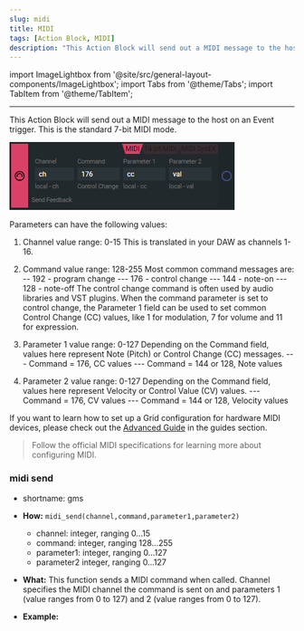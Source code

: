 ```yaml
---
slug: midi
title: MIDI
tags: [Action Block, MIDI]
description: "This Action Block will send out a MIDI message to the host on an Event trigger. This is the standard 7-bit MIDI mode. "
---
```


import ImageLightbox from '@site/src/general-layout-components/ImageLightbox';
import Tabs from '@theme/Tabs';
import TabItem from '@theme/TabItem';

---

<Tabs queryString="tab">
  <TabItem value="About MIDI" label="About MIDI" default>


This Action Block will send out a MIDI message to the host on an Event trigger. This is the standard 7-bit MIDI mode. 

![standard 7bit](../../img/midi_action_standard.png)

Parameters can have the following values:
1. Channel 
value range: 0-15 
This is translated in your DAW as channels 1-16.
2. Command 
value range: 128-255 
Most common command messages are: 
-- 192 - program change 
--- 176 - control change 
--- 144 - note-on 
--- 128 - note-off 
The control change command is often used by audio libraries and VST plugins. When the command parameter is set to control change, the Parameter 1 field can be used to set common Control Change (CC) values, like 1 for modulation, 7 for volume and 11 for expression.

3. Parameter 1 
value range: 0-127 
Depending on the Command field, values here represent Note (Pitch) or Control Change (CC) messages. 
--- Command = 176, CC values 
--- Command = 144 or 128, Note values

4. Parameter 2
value range: 0-127 
Depending on the Command field, values here represent Velocity or Control Value (CV) values. 
--- Command = 176, CV values
--- Command = 144 or 128, Velocity values

If you want to learn how to set up a Grid configuration for hardware MIDI devices, please check out the [Advanced Guide](/docs/guides/grid/grid-adv/advanced.md) in the guides section.

> Follow the official MIDI specifications for learning more about configuring MIDI. 



  </TabItem>
  <TabItem value="Reference Manual Entry" label="Reference Manual Entry">


### midi send
- shortname: gms
- **How:** `midi_send(channel,command,parameter1,parameter2)`
  - channel: integer, ranging 0...15
  - command: integer, ranging 128...255
  - parameter1: integer, ranging 0...127
  - parameter2 integer, ranging 0...127
- **What:** This function sends a MIDI command when called. Channel specifies the MIDI channel the command is sent on and parameters 1 (value ranges from 0 to 127) and 2 (value ranges from 0 to 127).
- **Example:** 


  </TabItem>
</Tabs>



